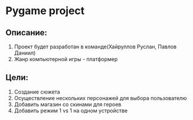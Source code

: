 Pygame project
========================

Описание:
-------------------------
1. Проект будет разработан в команде(Хайруллов Руслан, Павлов Даниил) 
2. Жанр компьютерной игры - платформер 

Цели:
-------------------------
1. Создание сюжета 
2. Осуществление нескольких персонажей для выбора пользователю 
3. Добавить магазин со скинами для героев 
4. Добавить режим 1 vs 1 на одном устройстве
